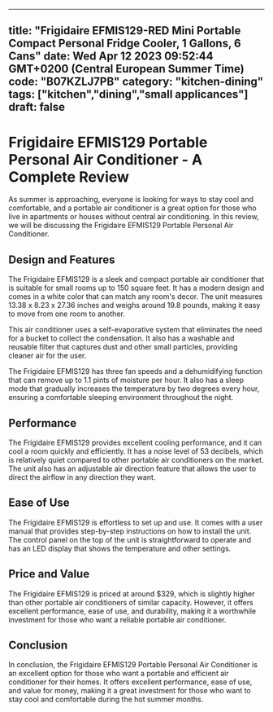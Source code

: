 
---
title: "Frigidaire EFMIS129-RED Mini Portable Compact Personal Fridge Cooler, 1 Gallons, 6 Cans" 
date: Wed Apr 12 2023 09:52:44 GMT+0200 (Central European Summer Time)
code: "B07KZLJ7PB"
category: "kitchen-dining"
tags: ["kitchen","dining","small applicances"] 
draft: false
---
    
# Frigidaire EFMIS129 Portable Personal Air Conditioner - A Complete Review

As summer is approaching, everyone is looking for ways to stay cool and comfortable, and a portable air conditioner is a great option for those who live in apartments or houses without central air conditioning. In this review, we will be discussing the Frigidaire EFMIS129 Portable Personal Air Conditioner.

## Design and Features

The Frigidaire EFMIS129 is a sleek and compact portable air conditioner that is suitable for small rooms up to 150 square feet. It has a modern design and comes in a white color that can match any room's decor. The unit measures 13.38 x 8.23 x 27.36 inches and weighs around 19.8 pounds, making it easy to move from one room to another.

This air conditioner uses a self-evaporative system that eliminates the need for a bucket to collect the condensation. It also has a washable and reusable filter that captures dust and other small particles, providing cleaner air for the user.

The Frigidaire EFMIS129 has three fan speeds and a dehumidifying function that can remove up to 1.1 pints of moisture per hour. It also has a sleep mode that gradually increases the temperature by two degrees every hour, ensuring a comfortable sleeping environment throughout the night.

## Performance

The Frigidaire EFMIS129 provides excellent cooling performance, and it can cool a room quickly and efficiently. It has a noise level of 53 decibels, which is relatively quiet compared to other portable air conditioners on the market. The unit also has an adjustable air direction feature that allows the user to direct the airflow in any direction they want.

## Ease of Use

The Frigidaire EFMIS129 is effortless to set up and use. It comes with a user manual that provides step-by-step instructions on how to install the unit. The control panel on the top of the unit is straightforward to operate and has an LED display that shows the temperature and other settings.

## Price and Value

The Frigidaire EFMIS129 is priced at around $329, which is slightly higher than other portable air conditioners of similar capacity. However, it offers excellent performance, ease of use, and durability, making it a worthwhile investment for those who want a reliable portable air conditioner.

## Conclusion

In conclusion, the Frigidaire EFMIS129 Portable Personal Air Conditioner is an excellent option for those who want a portable and efficient air conditioner for their homes. It offers excellent performance, ease of use, and value for money, making it a great investment for those who want to stay cool and comfortable during the hot summer months.